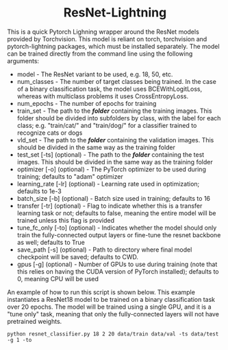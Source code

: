 <h1><center>ResNet-Lightning</center></h1> 
This is a quick Pytorch Lighning wrapper around the ResNet models provided by Torchvision. This model is reliant on torch, torchvision and pytorch-lightning packages, which must be installed separately. The model can be trained directly from the command line using the following arguments:

* model - The ResNet variant to be used, e.g. 18, 50, etc.
* num_classes - The number of target classes being trained. In the case of a binary classification task, the model uses BCEWithLogitLoss, whereas with multiclass problems it uses CrossEntropyLoss.
* num_epochs - The number of epochs for training
* train_set - The path to the ***folder*** containing the training images. This folder should be divided into subfolders by class, with the label for each class; e.g. "train/cat/" and "train/dog/" for a classifier trained to recognize cats or dogs
* vld_set - The path to the ***folder*** containing the validation images. This should be divided in the same way as the training folder
* test_set [-ts] (optional) - The path to the ***folder*** containing the test images. This should be divided in the same way as the training folder
* optimizer [-o] (optional) - The PyTorch optimizer to be used during training; defaults to "adam" optimizer
* learning_rate [-lr] (optional) - Learning rate used in optimization; defaults to 1e-3
* batch_size [-b] (optional) - Batch size used in training; defaults to 16
* transfer [-tr] (optional) - Flag to indicate whether this is a transfer learning task or not; defaults to false, meaning the entire model will be trained unless this flag is provided
* tune_fc_only [-to] (optional) - Indicates whether the model should only train the fully-connected output layers or fine-tune the resnet backbone as well; defaults to True
* save_path [-s] (optional) - Path to directory where final model checkpoint will be saved; defaults to CWD.
* gpus [-g] (optional) - Number of GPUs to use during training (note that this relies on having the CUDA version of PyTorch installed); defaults to 0, meaning CPU will be used

An example of how to run this script is shown below. This example instantiates a ResNet18 model to be trained on a binary classification task over 20 epochs. The model will be trained using a single GPU, and it is a "tune only" task, meaning that only the fully-connected layers will not have pretrained weights.
```
python resnet_classifier.py 18 2 20 data/train data/val -ts data/test -g 1 -to
```
